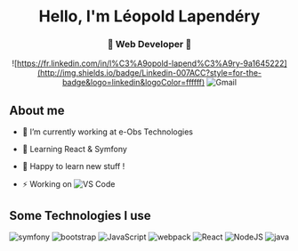 <h1 align="center"> Hello, I'm Léopold Lapendéry</h1>
<h3 align="center">🚀 Web Developer 🚀</h3>
<div align="center">

![https://fr.linkedin.com/in/l%C3%A9opold-lapend%C3%A9ry-9a1645222](http://img.shields.io/badge/Linkedin-007ACC?style=for-the-badge&logo=linkedin&logoColor=ffffff) ![Gmail](http://img.shields.io/badge/gmail-red?style=for-the-badge&logo=gmail&logoColor=white)
</div>

## About me

- 🔭 I’m currently working at e-Obs Technologies
- 🌱 Learning React & Symfony
- 💬 Happy to learn new stuff !

- ⚡ Working on ![VS Code](http://img.shields.io/badge/-VS%20Code-007ACC?style=flat-square&logo=visual-studio-code&logoColor=ffffff)
  
## Some Technologies I use
<div align="left">
    <img  alt="symfony" src ="https://img.shields.io/badge/Symfony-%2320232a?style=for-the-badge&logo=symfony&logoColor=white"/>
    <img  alt="bootstrap" src ="https://img.shields.io/badge/Bootstrap-563D7C?style=for-the-badge&logo=bootstrap&logoColor=white"/>
    <img  alt="JavaScript" src="https://img.shields.io/badge/javascript-%23323330.svg?style=for-the-badge&logo=javascript&logoColor=%23F7DF1E"/>
    <img  alt="webpack" src ="https://img.shields.io/badge/Webpack-%2343853D?style=for-the-badge&logo=webpack&logoColor=light-blue"/>
    <img  alt="React" src="https://img.shields.io/badge/react-%2320232a.svg?style=for-the-badge&logo=react&logoColor=%2361DAFB"/>
    <img  alt="NodeJS" src="https://img.shields.io/badge/node.js-%2343853D.svg?style=for-the-badge&logo=nodedotjs&logoColor=white"/>
    <img  alt="java" src ="https://img.shields.io/badge/Java-ED8B00?style=for-the-badge&logo=java&logoColor=white"/>
</div>
